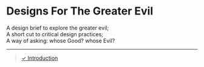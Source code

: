 # Designs For The Greater Evil
A design brief to explore the greater evil;  
A short cut to critical design practices;  
A way of asking: whose Good? whose Evil?

---

> [✓ Introduction](Introduction.md)
